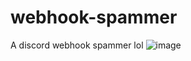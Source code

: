 # webhook-spammer
A discord webhook spammer lol
![image](https://user-images.githubusercontent.com/72858106/210489978-7c08cdea-0ba7-4615-b659-aadb697cfe0a.png)
